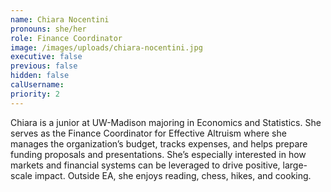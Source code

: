 ```yaml
---
name: Chiara Nocentini
pronouns: she/her
role: Finance Coordinator
image: /images/uploads/chiara-nocentini.jpg
executive: false
previous: false
hidden: false
calUsername:
priority: 2
---
```


Chiara is a junior at UW-Madison majoring in Economics and Statistics. She serves as the Finance Coordinator for Effective Altruism where she manages the organization’s budget, tracks expenses, and helps prepare funding proposals and presentations. She’s especially interested in how markets and financial systems can be leveraged to drive positive, large-scale impact. Outside EA, she enjoys reading, chess, hikes, and cooking.
